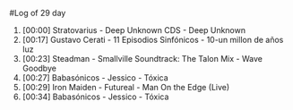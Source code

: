 #Log of 29 day

1. [00:00] Stratovarius - Deep Unknown CDS - Deep Unknown
1. [00:17] Gustavo Cerati - 11 Episodios Sinfónicos - 10-un millon de años luz
1. [00:23] Steadman - Smallville Soundtrack: The Talon Mix - Wave Goodbye
1. [00:27] Babasónicos - Jessico - Tóxica
1. [00:29] Iron Maiden - Futureal - Man On the Edge (Live)
1. [00:34] Babasónicos - Jessico - Tóxica
